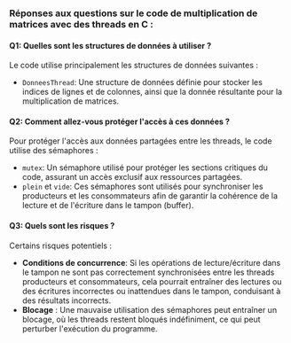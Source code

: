 ### Réponses aux questions sur le code de multiplication de matrices avec des threads en C :

#### Q1: Quelles sont les structures de données à utiliser ?
Le code utilise principalement les structures de données suivantes :
- `DonneesThread`: Une structure de données définie pour stocker les indices de lignes et de colonnes, ainsi que la donnée résultante pour la multiplication de matrices.

#### Q2: Comment allez-vous protéger l'accès à ces données ?
Pour protéger l'accès aux données partagées entre les threads, le code utilise des sémaphores :
- `mutex`: Un sémaphore utilisé pour protéger les sections critiques du code, assurant un accès exclusif aux ressources partagées.
- `plein` et `vide`: Ces sémaphores sont utilisés pour synchroniser les producteurs et les consommateurs afin de garantir la cohérence de la lecture et de l'écriture dans le tampon (buffer).

#### Q3: Quels sont les risques ?
Certains risques potentiels :
- **Conditions de concurrence**: Si les opérations de lecture/écriture dans le tampon ne sont pas correctement synchronisées entre les threads producteurs et consommateurs, cela pourrait entraîner des lectures ou des écritures incorrectes ou inattendues dans le tampon, conduisant à des résultats incorrects.
- **Blocage** : Une mauvaise utilisation des sémaphores peut entraîner un blocage, où les threads restent bloqués indéfiniment, ce qui peut perturber l'exécution du programme.

